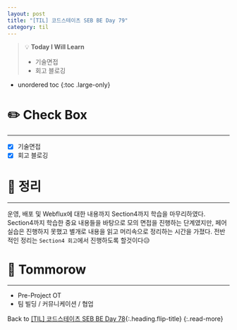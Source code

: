 ```yaml
---
layout: post
title: "[TIL] 코드스테이츠 SEB BE Day 79"
category: til
---
```

> 💡 **Today I Will Learn**
>
> * 기술면접
> * 회고 블로깅

* unordered toc
{:toc .large-only}

# ✏️ Check Box
***

* [x] <label>기술면접</label>
* [x] <label>회고 블로깅</label>

# 📌 정리
***

운영, 배포 및 Webflux에 대한 내용까지 Section4까지 학습을 마무리하였다. Section4까지 학습한 중요 내용들을 바탕으로 모의 면접을 진행하는 단계였지만, 페어 실습은 진행하지 못했고 별개로 내용을 읽고 머리속으로 정리하는 시간을 가졌다. 전반적인 정리는 `Section4 회고`에서 진행하도록 할것이다😥

# 🎯 Tommorow
***

* Pre-Project OT
* 팀 빌딩 / 커뮤니케이션 / 협업

Back to [[TIL] 코드스테이츠 SEB BE Day 78](220817-til){:.heading.flip-title}
{:.read-more}